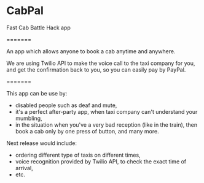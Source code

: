 CabPal
=======

Fast Cab Battle Hack app

=======

An app which allows anyone to book a cab anytime and anywhere.

We are using Twilio API to make the voice call to the taxi company for you,
and get the confirmation back to you, so you can easily pay by PayPal.

=======

This app can be use by:
- disabled people such as deaf and mute,
- it's a perfect after-party app, when taxi company can't understand your mumbling,
- in the situation when you've a very bad reception (like in the train), then book a cab only by one press of button,
and many more.

Next release would include:
- ordering different type of taxis on different times,
- voice recognition provided by Twilio API, to check the exact time of arrival,
- etc.
